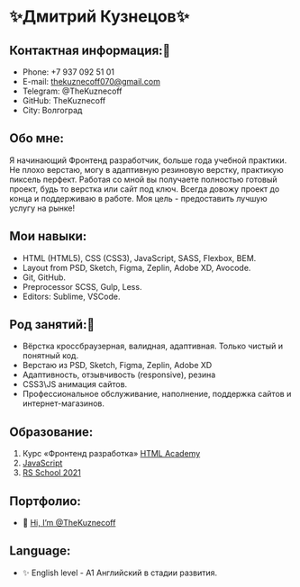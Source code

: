 # ✨Дмитрий Кузнецов✨

## Контактная информация:👀
- Phone: +7 937 092 51 01
- E-mail: thekuznecoff070@gmail.com
- Telegram: @TheKuznecoff
- GitHub: TheKuznecoff
- City: Волгоград

## Обо мне:

Я начинающий Фронтенд разработчик, больше года учебной практики.
Не плохо верстаю, могу в адаптивную резиновую верстку, практикую пиксель перфект.
Работая со мной вы получаете полностью готовый проект, будь то верстка или сайт под ключ. Всегда довожу проект до конца и поддерживаю в работе.
Моя цель - предоставить лучшую услугу на рынке!

## Мои навыки:

- HTML (HTML5), CSS (CSS3), JavaScript, SASS, Flexbox, BEM.
- Layout from PSD, Sketch, Figma, Zeplin, Adobe XD, Avocode.
- Git, GitHub.
- Preprocessor SCSS, Gulp, Less.
- Editors: Sublime, VSCode.

## Род занятий:💞️

- Вёрстка кроссбраузерная, валидная, адаптивная. Только чистый и понятный код.
- Верстаю из PSD, Sketch, Figma, Zeplin, Adobe XD
- Адаптивность, отзывчивость (responsive), резина
- CSS3\JS анимация сайтов.
- Профессиональное обслуживание, наполнение, поддержка сайтов и интернет-магазинов.

## Образование:

1. Курс «Фронтенд разработка» [HTML Academy](https://htmlacademy.ru)
2. [JavaScript](https://learn.javascript.ru/)
3. [RS School 2021](https://rs.school/)
 
## Портфолио:
- 👋 [Hi, I’m @TheKuznecoff](https://thekuznecoff.github.io/portfolio/)

## Language:

- ✨ English level - A1
Английский в стадии развития.

